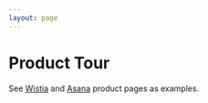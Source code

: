 ```yaml
---
layout: page
---
```


# Product Tour

See [Wistia](http://wistia.com/product) and [Asana](http://asana.com/product) product pages as examples.